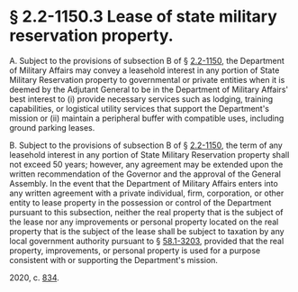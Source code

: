 # § 2.2-1150.3 Lease of state military reservation property.

<p>A. Subject to the provisions of subsection B of § <a href='/vacode/2.2-1150/'>2.2-1150</a>, the Department of Military Affairs may convey a leasehold interest in any portion of State Military Reservation property to governmental or private entities when it is deemed by the Adjutant General to be in the Department of Military Affairs' best interest to (i) provide necessary services such as lodging, training capabilities, or logistical utility services that support the Department's mission or (ii) maintain a peripheral buffer with compatible uses, including ground parking leases.</p><p>B. Subject to the provisions of subsection B of § <a href='/vacode/2.2-1150/'>2.2-1150</a>, the term of any leasehold interest in any portion of State Military Reservation property shall not exceed 50 years; however, any agreement may be extended upon the written recommendation of the Governor and the approval of the General Assembly. In the event that the Department of Military Affairs enters into any written agreement with a private individual, firm, corporation, or other entity to lease property in the possession or control of the Department pursuant to this subsection, neither the real property that is the subject of the lease nor any improvements or personal property located on the real property that is the subject of the lease shall be subject to taxation by any local government authority pursuant to § <a href='/vacode/58.1-3203/'>58.1-3203</a>, provided that the real property, improvements, or personal property is used for a purpose consistent with or supporting the Department's mission.</p><p>2020, c. <a href='http://lis.virginia.gov/cgi-bin/legp604.exe?201+ful+CHAP0834'>834</a>.</p>
